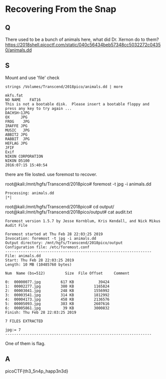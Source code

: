
# Recovering From the Snap

## Q

There used to be a bunch of animals here, what did Dr. Xernon do to them?
https://2018shell.picoctf.com/static/040c56434beb57348cc5032272c04350/animals.dd

## S

Mount and use 'file' check
```
strings /Volumes/Transcend/2018pico/animals.dd | more

mkfs.fat
NO NAME    FAT16
This is not a bootable disk.  Please insert a bootable floppy and
press any key to try again ...
DACHSH~1JPG
OX     JPG
FROG    JPG
IRAFFE JPG
MUSIC   JPG
ABBIT2 JPG
RABBIT  JPG
HEFLAG JPG
JFIF
Exif
NIKON CORPORATION
NIKON D5100
2016:07:15 15:40:54
```
there are file losted.
use foremost to recover.

root@kali:/mnt/hgfs/Transcend/2018pico# foremost -t jpg -i animals.dd
```
Processing: animals.dd
|*|
```
root@kali:/mnt/hgfs/Transcend/2018pico# cd output/
root@kali:/mnt/hgfs/Transcend/2018pico/output# cat audit.txt
```
Foremost version 1.5.7 by Jesse Kornblum, Kris Kendall, and Nick Mikus
Audit File

Foremost started at Thu Feb 28 22:03:25 2019
Invocation: foremost -t jpg -i animals.dd
Output directory: /mnt/hgfs/Transcend/2018pico/output
Configuration file: /etc/foremost.conf
------------------------------------------------------------------
File: animals.dd
Start: Thu Feb 28 22:03:25 2019
Length: 10 MB (10485760 bytes)

Num  Name (bs=512)         Size  File Offset     Comment

0:  00000077.jpg         617 KB           39424
1:  00002277.jpg         380 KB         1165824
2:  00003041.jpg         248 KB         1556992
3:  00003541.jpg         314 KB         1812992
4:  00004173.jpg         458 KB         2136576
5:  00005093.jpg         383 KB         2607616
6:  00005861.jpg          39 KB         3000832
Finish: Thu Feb 28 22:03:25 2019

7 FILES EXTRACTED

jpg:= 7
------------------------------------------------------------------
```

One of them is flag.


## A

picoCTF{th3_5n4p_happ3n3d}


